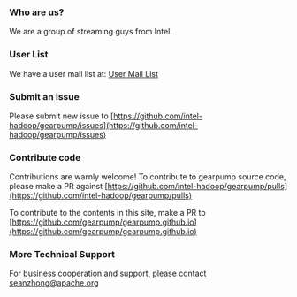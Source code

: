 ### Who are us?

We are a group of streaming guys from Intel.

### User List 

We have a user mail list at: [User Mail List](https://groups.google.com/forum/#!forum/gearpump-user)

### Submit an issue

Please submit new issue to [https://github.com/intel-hadoop/gearpump/issues](https://github.com/intel-hadoop/gearpump/issues)

### Contribute code

Contributions are warnly welcome! To contribute to gearpump source code, please make a PR against [https://github.com/intel-hadoop/gearpump/pulls](https://github.com/intel-hadoop/gearpump/pulls)

To contribute to the contents in this site, make a PR to [https://github.com/gearpump/gearpump.github.io](https://github.com/gearpump/gearpump.github.io)

### More Technical Support

For business cooperation and support, please contact <seanzhong@apache.org>